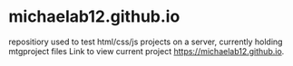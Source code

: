 # michaelab12.github.io
repositiory used to test html/css/js projects on a server, currently holding mtgproject files
Link to view current project
https://michaelab12.github.io.

